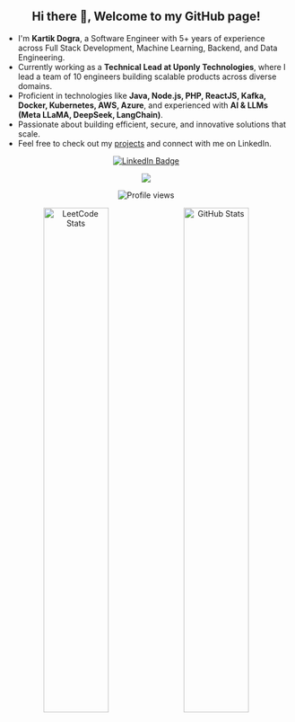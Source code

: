 <h2 align="center">Hi there 👋, Welcome to my GitHub page!</h2>

<ul>
  <li>I'm <strong>Kartik Dogra</strong>, a Software Engineer with 5+ years of experience across Full Stack Development, Machine Learning, Backend, and Data Engineering.</li>
  <li>Currently working as a <strong>Technical Lead at Uponly Technologies</strong>, where I lead a team of 10 engineers building scalable products across diverse domains.</li>
  <li>Proficient in technologies like <strong>Java, Node.js, PHP, ReactJS, Kafka, Docker, Kubernetes, AWS, Azure</strong>, and experienced with <strong>AI & LLMs (Meta LLaMA, DeepSeek, LangChain)</strong>.</li>
  <li>Passionate about building efficient, secure, and innovative solutions that scale.</li>
  <li>Feel free to check out my <a href="https://github.com/kartikdogra">projects</a> and connect with me on LinkedIn.</li>
</ul>

<!-- LinkedIn Card -->
<p align="center">
  <a href="https://www.linkedin.com/in/kartikdogra99/" target="_blank">
    <img src="https://img.shields.io/badge/LinkedIn-Kartik%20Dogra-0077B5?style=for-the-badge&logo=linkedin&logoColor=white" alt="LinkedIn Badge"/>
  </a>
</p>

<!-- Optionally, you can use this as a more visual card look -->

<p align="center">
  <a href="https://www.linkedin.com/in/kartikdogra99/" target="_blank">
    <img src="https://github-profile-summary-cards.vercel.app/api/cards/profile-details?username=kartik99&theme=default" />
  </a>
</p>

<!-- Profile View Counter -->
<p align="center">
  <img src="https://komarev.com/ghpvc/?username=kartik99&color=brightgreen" alt="Profile views" />
</p>

<!-- Cards Side by Side -->
<p align="center">
  <img src="https://leetcard.jacoblin.cool/kartikdogra45?ext=contest" alt="LeetCode Stats" style="width: 48%; margin-right: 1%;" />
  <img src="https://github-readme-stats.vercel.app/api?username=kartik99&show_icons=true&rank_icon=github&locale=en" alt="GitHub Stats" style="width: 48%;" />
</p>
